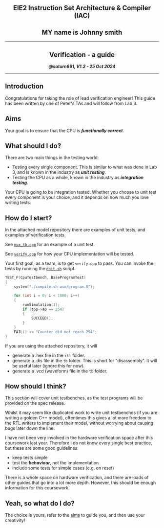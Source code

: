 <center>

## EIE2 Instruction Set Architecture & Compiler (IAC)
## MY name is Johnny smith
---
## Verification - a guide

**_@saturn691, V1.2 - 25 Oct 2024_**

---
</center>

## Introduction

Congratulations for taking the role of lead verification engineer! This guide
has been written by one of Peter's TAs and will follow from Lab 3.

## Aims

Your goal is to ensure that the CPU is **_functionally correct_**. 

## What should I do?

There are two main things in the testing world:

- Testing every single component. This is similar to what was done in Lab 3, and
is known in the industry as **_unit testing_**.
- Testing the CPU as a whole, known in the industry as **_integration testing_**.

Your CPU is going to be integration tested. Whether you choose to unit test
every component is your choice, and it depends on how much you love writing
tests.

## How do I start?

In the attached model repository there are examples of unit tests, and examples
of verification tests.

See [`mux_tb.cpp`](repo/tb/tests/mux_tb.cpp) for an example of a unit test.

See [`verify.cpp`](repo/tb/tests/verify.cpp) for how your CPU implementation 
will be tested.

Your first goal, as a team, is to get `verify.cpp` to pass. You can invoke the
tests by running the [`doit.sh`](repo/tb/doit.sh) script.

```cpp
TEST_F(CpuTestbench, BaseProgramTest)
{
    system("./compile.sh asm/program.S");

    for (int i = 0; i < 1000; i++)
    {
        runSimulation(1);
        if (top->a0 == 254)
        {
            SUCCEED();
        }
    }
    FAIL() << "Counter did not reach 254";
}
```

If you are using the attached repository, it will 
- generate a .hex file in the `rtl` folder.
- generate a .dis file in the `tb` folder. This is short for "disassembly". It
will be useful later (ignore this for now).
- generate a .vcd (waveform) file in the `tb` folder.

## How should I think?

This section will cover unit testbenches, as the test programs will be provided
on the spec release.

Whilst it may seem like duplicated work to write unit testbenches (if you are
writing a golden C++ model), oftentimes this gives a lot more freedom to the
RTL writers to implement their model, without worrying about causing bugs later
down the line.

I have not been very involved in the hardware verification space after this
coursework last year. Therefore I do not know every single best practice, but
these are some good guidelines:
- keep tests simple
- test the **_behaviour_**, not the implementation
- include some tests for simple cases (e.g. on reset)

There is a whole space on hardware verification, and there are loads of other
guides that go into a lot more depth. However, this should be enough
information for this coursework.

## Yeah, so what do I do?

The choice is yours, refer to the [aims](#aims) to guide you, and then use your
creativity!